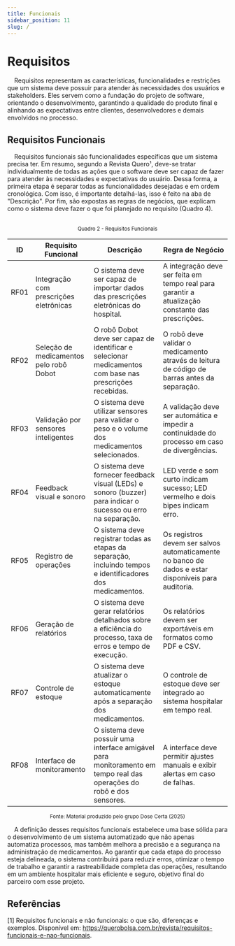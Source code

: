 ```yaml
---
title: Funcionais
sidebar_position: 11
slug: /
---
```


# Requisitos

&nbsp;&nbsp;&nbsp;&nbsp;Requisitos representam as características, funcionalidades e restrições que um sistema deve possuir para atender às necessidades dos usuários e stakeholders. Eles servem como a fundação do projeto de software, orientando o desenvolvimento, garantindo a qualidade do produto final e alinhando as expectativas entre clientes, desenvolvedores e demais envolvidos no processo.

## Requisitos Funcionais

&nbsp;&nbsp;&nbsp;&nbsp;Requisitos funcionais são funcionalidades específicas que um sistema precisa ter. Em resumo, segundo a Revista Quero¹, deve-se tratar individualmente de todas as ações que o software deve ser capaz de fazer para atender às necessidades e expectativas do usuário. Dessa forma, a primeira etapa é separar todas as funcionalidades desejadas e em ordem cronológica. Com isso, é importante detalhá-las, isso é feito na aba de "Descrição". Por fim, são expostas as regras de negócios, que explicam como o sistema deve fazer o que foi planejado no requisito (Quadro 4).

<br>
<div align="center">
<sup>Quadro 2 - Requisitos Funcionais</sup>

| ID  | Requisito Funcional                 | Descrição                                                                                                                                                                | Regra de Negócio                                                                                          |
|---------|----------------------------------------|----------------------------------------------------------------------------------------------------------------------------------------------------------------|---------------------------------------------------------------------------------------------------------------|
| RF01    | Integração com prescrições eletrônicas | O sistema deve ser capaz de importar dados das prescrições eletrônicas do hospital.                                                                       | A integração deve ser feita em tempo real para garantir a atualização constante das prescrições.                  |
| RF02    | Seleção de medicamentos pelo robô Dobot  | O robô Dobot deve ser capaz de identificar e selecionar medicamentos com base nas prescrições recebidas.                                                  | O robô deve validar o medicamento através de leitura de código de barras antes da separação.                       |
| RF03    | Validação por sensores inteligentes     | O sistema deve utilizar sensores para validar o peso e o volume dos medicamentos selecionados.                                                                | A validação deve ser automática e impedir a continuidade do processo em caso de divergências.                        |
| RF04    | Feedback visual e sonoro                | O sistema deve fornecer feedback visual (LEDs) e sonoro (buzzer) para indicar o sucesso ou erro na separação.                                              | LED verde e som curto indicam sucesso; LED vermelho e dois bipes indicam erro.                                 |
| RF05    | Registro de operações                  | O sistema deve registrar todas as etapas da separação, incluindo tempos e identificadores dos medicamentos.                                              | Os registros devem ser salvos automaticamente no banco de dados e estar disponíveis para auditoria.           |
| RF06    | Geração de relatórios                    | O sistema deve gerar relatórios detalhados sobre a eficiência do processo, taxa de erros e tempo de execução.                                             | Os relatórios devem ser exportáveis em formatos como PDF e CSV.                                            |
| RF07    | Controle de estoque                     | O sistema deve atualizar o estoque automaticamente após a separação dos medicamentos.                                                                  | O controle de estoque deve ser integrado ao sistema hospitalar em tempo real.                                 |
| RF08    | Interface de monitoramento              | O sistema deve possuir uma interface amigável para monitoramento em tempo real das operações do robô e dos sensores.                                   | A interface deve permitir ajustes manuais e exibir alertas em caso de falhas.                                |

<sup>Fonte: Material produzido pelo grupo Dose Certa (2025)</sup>
</div>

&nbsp;&nbsp;&nbsp;&nbsp;A definição desses requisitos funcionais estabelece uma base sólida para o desenvolvimento de um sistema automatizado que não apenas automatiza processos, mas também melhora a precisão e a segurança na administração de medicamentos. Ao garantir que cada etapa do processo esteja delineada, o sistema contribuirá para reduzir erros, otimizar o tempo de trabalho e garantir a rastreabilidade completa das operações, resultando em um ambiente hospitalar mais eficiente e seguro, objetivo final do parceiro com esse projeto. 

## Referências

[1] Requisitos funcionais e não funcionais: o que são, diferenças e exemplos. Disponível em: https://querobolsa.com.br/revista/requisitos-funcionais-e-nao-funcionais.

